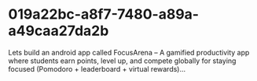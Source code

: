 # 019a22bc-a8f7-7480-a89a-a49caa27da2b
Lets build an android app called FocusArena – A gamified productivity app where students earn points, level up, and compete globally for staying focused (Pomodoro + leaderboard + virtual rewards)...
